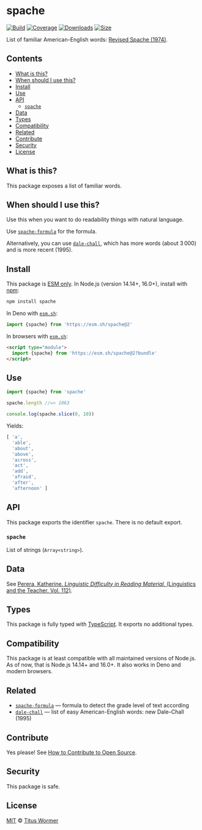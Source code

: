 # spache

[![Build][build-badge]][build]
[![Coverage][coverage-badge]][coverage]
[![Downloads][downloads-badge]][downloads]
[![Size][size-badge]][size]

List of familiar American-English words: [Revised Spache (1974)][wiki].

## Contents

*   [What is this?](#what-is-this)
*   [When should I use this?](#when-should-i-use-this)
*   [Install](#install)
*   [Use](#use)
*   [API](#api)
    *   [`spache`](#spache-1)
*   [Data](#data)
*   [Types](#types)
*   [Compatibility](#compatibility)
*   [Related](#related)
*   [Contribute](#contribute)
*   [Security](#security)
*   [License](#license)

## What is this?

This package exposes a list of familiar words.

## When should I use this?

Use this when you want to do readability things with natural language.

Use [`spache-formula`][spache-formula] for the formula.

Alternatively, you can use [`dale-chall`][dale-chall], which has more words
(about 3 000) and is more recent (1995).

## Install

This package is [ESM only][esm].
In Node.js (version 14.14+, 16.0+), install with [npm][]:

```sh
npm install spache
```

In Deno with [`esm.sh`][esmsh]:

```js
import {spache} from 'https://esm.sh/spache@2'
```

In browsers with [`esm.sh`][esmsh]:

```html
<script type="module">
  import {spache} from 'https://esm.sh/spache@2?bundle'
</script>
```

## Use

```js
import {spache} from 'spache'

spache.length //=> 1063

console.log(spache.slice(0, 10))
```

Yields:

```js
[ 'a',
  'able',
  'about',
  'above',
  'across',
  'act',
  'add',
  'afraid',
  'after',
  'afternoon' ]
```

## API

This package exports the identifier `spache`.
There is no default export.

### `spache`

List of strings (`Array<string>`).

## Data

See [Perera, Katherine.  *Linguistic Difficulty in
Reading Material.*  (Linguistics and the Teacher.  Vol.  112)][book].

## Types

This package is fully typed with [TypeScript][].
It exports no additional types.

## Compatibility

This package is at least compatible with all maintained versions of Node.js.
As of now, that is Node.js 14.14+ and 16.0+.
It also works in Deno and modern browsers.

## Related

*   [`spache-formula`][spache-formula]
    — formula to detect the grade level of text according
*   [`dale-chall`][dale-chall]
    — list of easy American-English words: new Dale–Chall (1995)

## Contribute

Yes please!
See [How to Contribute to Open Source][contribute].

## Security

This package is safe.

## License

[MIT][license] © [Titus Wormer][author]

<!-- Definitions -->

[build-badge]: https://github.com/words/spache/workflows/main/badge.svg

[build]: https://github.com/words/spache/actions

[coverage-badge]: https://img.shields.io/codecov/c/github/words/spache.svg

[coverage]: https://codecov.io/github/words/spache

[downloads-badge]: https://img.shields.io/npm/dm/spache.svg

[downloads]: https://www.npmjs.com/package/spache

[size-badge]: https://img.shields.io/bundlephobia/minzip/spache.svg

[size]: https://bundlephobia.com/result?p=spache

[npm]: https://docs.npmjs.com/cli/install

[esm]: https://gist.github.com/sindresorhus/a39789f98801d908bbc7ff3ecc99d99c

[esmsh]: https://esm.sh

[typescript]: https://www.typescriptlang.org

[contribute]: https://opensource.guide/how-to-contribute/

[license]: license

[author]: https://wooorm.com

[wiki]: https://en.wikipedia.org/wiki/Spache_readability_formula

[book]: https://books.google.com/books?id=oNXFQ9Gn6XIC&pg=PA106&lpg=PA106

[spache-formula]: https://github.com/words/spache-formula

[dale-chall]: https://github.com/words/dale-chall
